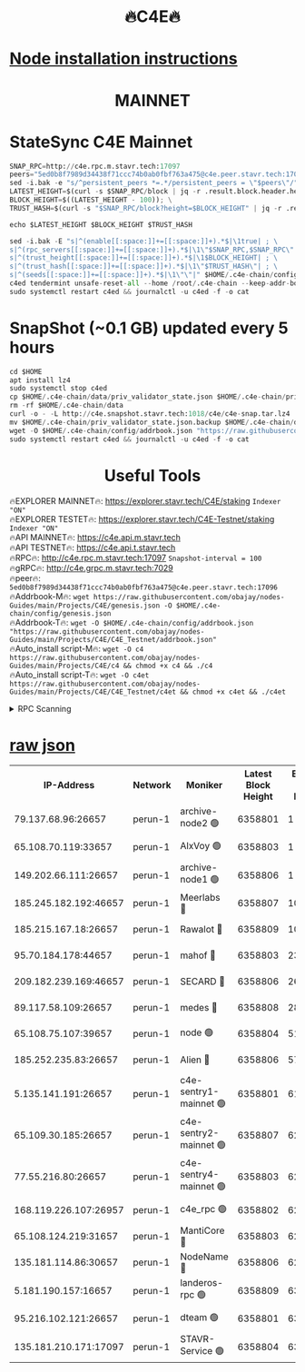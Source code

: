 <h1 align="center"> 🔥C4E🔥</h1>

[Node installation instructions](https://github.com/obajay/nodes-Guides/tree/main/Projects/C4E)
=

<h1 align="center"> MAINNET</h1>

# StateSync C4E Mainnet
```python
SNAP_RPC=http://c4e.rpc.m.stavr.tech:17097
peers="5ed0b8f7989d34438f71ccc74b0ab0fbf763a475@c4e.peer.stavr.tech:17096"
sed -i.bak -e "s/^persistent_peers *=.*/persistent_peers = \"$peers\"/" $HOME/.c4e-chain/config/config.toml
LATEST_HEIGHT=$(curl -s $SNAP_RPC/block | jq -r .result.block.header.height); \
BLOCK_HEIGHT=$((LATEST_HEIGHT - 100)); \
TRUST_HASH=$(curl -s "$SNAP_RPC/block?height=$BLOCK_HEIGHT" | jq -r .result.block_id.hash)

echo $LATEST_HEIGHT $BLOCK_HEIGHT $TRUST_HASH

sed -i.bak -E "s|^(enable[[:space:]]+=[[:space:]]+).*$|\1true| ; \
s|^(rpc_servers[[:space:]]+=[[:space:]]+).*$|\1\"$SNAP_RPC,$SNAP_RPC\"| ; \
s|^(trust_height[[:space:]]+=[[:space:]]+).*$|\1$BLOCK_HEIGHT| ; \
s|^(trust_hash[[:space:]]+=[[:space:]]+).*$|\1\"$TRUST_HASH\"| ; \
s|^(seeds[[:space:]]+=[[:space:]]+).*$|\1\"\"|" $HOME/.c4e-chain/config/config.toml
c4ed tendermint unsafe-reset-all --home /root/.c4e-chain --keep-addr-book
sudo systemctl restart c4ed && journalctl -u c4ed -f -o cat
```
# SnapShot (~0.1 GB) updated every 5 hours
```python
cd $HOME
apt install lz4
sudo systemctl stop c4ed
cp $HOME/.c4e-chain/data/priv_validator_state.json $HOME/.c4e-chain/priv_validator_state.json.backup
rm -rf $HOME/.c4e-chain/data
curl -o - -L http://c4e.snapshot.stavr.tech:1018/c4e/c4e-snap.tar.lz4 | lz4 -c -d - | tar -x -C $HOME/.c4e-chain --strip-components 2
mv $HOME/.c4e-chain/priv_validator_state.json.backup $HOME/.c4e-chain/data/priv_validator_state.json
wget -O $HOME/.c4e-chain/config/addrbook.json "https://raw.githubusercontent.com/obajay/nodes-Guides/main/Projects/C4E/addrbook.json"
sudo systemctl restart c4ed && journalctl -u c4ed -f -o cat
```
 <h1 align="center"> Useful Tools</h1>

🔥EXPLORER MAINNET🔥:  https://explorer.stavr.tech/C4E/staking            `Indexer "ON"` \
🔥EXPLORER TESTET🔥:   https://explorer.stavr.tech/C4E-Testnet/staking     `Indexer "ON"` \
🔥API MAINNET🔥:       https://c4e.api.m.stavr.tech \
🔥API TESTNET🔥:       https://c4e.api.t.stavr.tech \
🔥RPC🔥:               http://c4e.rpc.m.stavr.tech:17097                  `Snapshot-interval = 100` \
🔥gRPC🔥:              http://c4e.grpc.m.stavr.tech:7029 \
🔥peer🔥:              `5ed0b8f7989d34438f71ccc74b0ab0fbf763a475@c4e.peer.stavr.tech:17096` \
🔥Addrbook-M🔥:    ```wget https://raw.githubusercontent.com/obajay/nodes-Guides/main/Projects/C4E/genesis.json -O $HOME/.c4e-chain/config/genesis.json``` \
🔥Addrbook-T🔥:    ```wget -O $HOME/.c4e-chain/config/addrbook.json "https://raw.githubusercontent.com/obajay/nodes-Guides/main/Projects/C4E/C4E_Testnet/addrbook.json"``` \
🔥Auto_install script-M🔥: ```wget -O c4 https://raw.githubusercontent.com/obajay/nodes-Guides/main/Projects/C4E/c4 && chmod +x c4 && ./c4``` \
🔥Auto_install script-T🔥: ```wget -O c4et https://raw.githubusercontent.com/obajay/nodes-Guides/main/Projects/C4E/C4E_Testnet/c4et && chmod +x c4et && ./c4et```




<details>
<summary>RPC Scanning</summary>

<h2 align="center"> We scan nodes in real time every 4 hours. And we provide the final result of RPC endpoints.
We cannot influence the operation of these nodes in any way. </h2>


```python
If Voting Power is higher than 0 --> then the Node is a validator of the network and may be subject to attack and be a potential threat to the chain.
```
```python
We marked such validators with a red symbol
```

</details>

[raw json](https://rpc-check.c4e.stavr.tech/c4e/rpc-c4e-result.json)
=



<table><tr><th>IP-Address</th><th>Network</th><th>Moniker</th><th>Latest Block Height</th><th>Earliest Block Height</th><th>Catching Up</th><th>Tx Index</th><th>Voting Power</th><th>Scan Time</th></tr><tr><td>79.137.68.96:26657</td><td>perun-1</td><td>archive-node2 🟢</td><td>6358801</td><td>1</td><td>False</td><td>on</td><td>0</td><td>2023-12-19T18:09:22.119310219UTC</td></tr><tr><td>65.108.70.119:33657</td><td>perun-1</td><td>AlxVoy 🟢</td><td>6358803</td><td>1</td><td>False</td><td>on</td><td>0</td><td>2023-12-19T18:09:38.124419832UTC</td></tr><tr><td>149.202.66.111:26657</td><td>perun-1</td><td>archive-node1 🟢</td><td>6358806</td><td>1</td><td>False</td><td>on</td><td>0</td><td>2023-12-19T18:09:53.884575922UTC</td></tr><tr><td>185.245.182.192:46657</td><td>perun-1</td><td>Meerlabs 🔴</td><td>6358807</td><td>1051501</td><td>False</td><td>on</td><td>493550</td><td>2023-12-19T18:09:59.453977700UTC</td></tr><tr><td>185.215.167.18:26657</td><td>perun-1</td><td>Rawalot 🔴</td><td>6358809</td><td>1090501</td><td>False</td><td>on</td><td>579034</td><td>2023-12-19T18:10:10.747758129UTC</td></tr><tr><td>95.70.184.178:44657</td><td>perun-1</td><td>mahof 🔴</td><td>6358803</td><td>2342001</td><td>False</td><td>off</td><td>1357006</td><td>2023-12-19T18:09:37.413733686UTC</td></tr><tr><td>209.182.239.169:46657</td><td>perun-1</td><td>SECARD 🔴</td><td>6358806</td><td>2616101</td><td>False</td><td>off</td><td>675729</td><td>2023-12-19T18:09:51.531323752UTC</td></tr><tr><td>89.117.58.109:26657</td><td>perun-1</td><td>medes 🔴</td><td>6358808</td><td>2826001</td><td>False</td><td>off</td><td>471345</td><td>2023-12-19T18:10:05.944281119UTC</td></tr><tr><td>65.108.75.107:39657</td><td>perun-1</td><td>node 🟢</td><td>6358804</td><td>5198801</td><td>False</td><td>on</td><td>0</td><td>2023-12-19T18:09:40.576006350UTC</td></tr><tr><td>185.252.235.83:26657</td><td>perun-1</td><td>Alien 🔴</td><td>6358806</td><td>5736001</td><td>False</td><td>on</td><td>380508</td><td>2023-12-19T18:09:54.627109233UTC</td></tr><tr><td>5.135.141.191:26657</td><td>perun-1</td><td>c4e-sentry1-mainnet 🟢</td><td>6358801</td><td>6198001</td><td>False</td><td>on</td><td>0</td><td>2023-12-19T18:09:21.444127975UTC</td></tr><tr><td>65.109.30.185:26657</td><td>perun-1</td><td>c4e-sentry2-mainnet 🟢</td><td>6358807</td><td>6238301</td><td>False</td><td>on</td><td>0</td><td>2023-12-19T18:09:59.156613699UTC</td></tr><tr><td>77.55.216.80:26657</td><td>perun-1</td><td>c4e-sentry4-mainnet 🟢</td><td>6358803</td><td>6241001</td><td>False</td><td>on</td><td>0</td><td>2023-12-19T18:09:37.768001418UTC</td></tr><tr><td>168.119.226.107:26957</td><td>perun-1</td><td>c4e_rpc 🟢</td><td>6358802</td><td>6258802</td><td>False</td><td>on</td><td>0</td><td>2023-12-19T18:09:30.504401058UTC</td></tr><tr><td>65.108.124.219:31657</td><td>perun-1</td><td>MantiCore 🔴</td><td>6358803</td><td>6258803</td><td>False</td><td>off</td><td>837689</td><td>2023-12-19T18:09:37.027974976UTC</td></tr><tr><td>135.181.114.86:30657</td><td>perun-1</td><td>NodeName 🔴</td><td>6358806</td><td>6284301</td><td>False</td><td>off</td><td>333717</td><td>2023-12-19T18:09:54.232458659UTC</td></tr><tr><td>5.181.190.157:16657</td><td>perun-1</td><td>landeros-rpc 🟢</td><td>6358809</td><td>6349501</td><td>False</td><td>on</td><td>0</td><td>2023-12-19T18:10:10.413000612UTC</td></tr><tr><td>95.216.102.121:26657</td><td>perun-1</td><td>dteam 🟢</td><td>6358801</td><td>6354001</td><td>False</td><td>on</td><td>0</td><td>2023-12-19T18:09:21.809093396UTC</td></tr><tr><td>135.181.210.171:17097</td><td>perun-1</td><td>STAVR-Service 🟢</td><td>6358804</td><td>6357001</td><td>False</td><td>on</td><td>0</td><td>2023-12-19T18:09:43.020161033UTC</td></tr></table>
